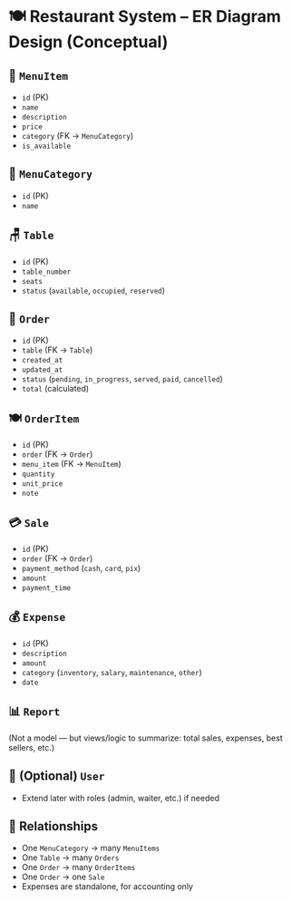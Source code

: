 # 🍽️ **Restaurant System – ER Diagram Design (Conceptual)**

## 🧾 `MenuItem`

- `id` (PK)
- `name`
- `description`
- `price`
- `category` (FK → `MenuCategory`)
- `is_available`

## 📂 `MenuCategory`

- `id` (PK)
- `name`

## 🪑 `Table`

- `id` (PK)
- `table_number`
- `seats`
- `status` (`available`, `occupied`, `reserved`)

## 🛒 `Order`

- `id` (PK)
- `table` (FK → `Table`)
- `created_at`
- `updated_at`
- `status` (`pending`, `in_progress`, `served`, `paid`, `cancelled`)
- `total` (calculated)

## 🍽️ `OrderItem`

- `id` (PK)
- `order` (FK → `Order`)
- `menu_item` (FK → `MenuItem`)
- `quantity`
- `unit_price`
- `note`

## 💳 `Sale`

- `id` (PK)
- `order` (FK → `Order`)
- `payment_method` (`cash`, `card`, `pix`)
- `amount`
- `payment_time`

## 💰 `Expense`

- `id` (PK)
- `description`
- `amount`
- `category` (`inventory`, `salary`, `maintenance`, `other`)
- `date`

## 📊 `Report`

(Not a model — but views/logic to summarize: total sales, expenses, best sellers, etc.)

## 👤 (Optional) `User`

- Extend later with roles (admin, waiter, etc.) if needed

## 🔗 Relationships

- One `MenuCategory` → many `MenuItems`
- One `Table` → many `Orders`
- One `Order` → many `OrderItems`
- One `Order` → one `Sale`
- Expenses are standalone, for accounting only
